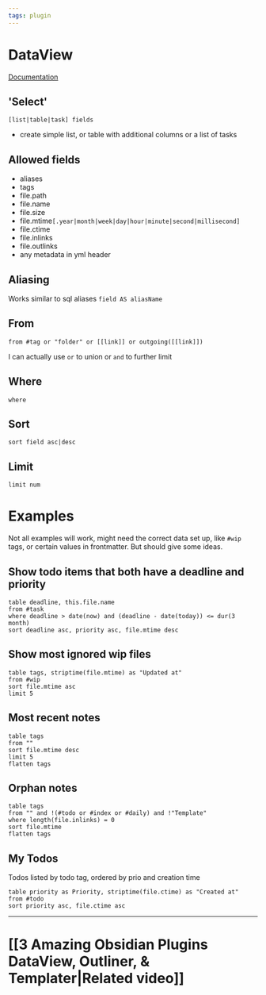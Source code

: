 ```yaml
---
tags: plugin
---
```

# DataView
[Documentation](https://blacksmithgu.github.io/obsidian-dataview/)
## 'Select'
`[list|table|task] fields`
- create simple list, or table with additional columns or a list of tasks

## Allowed fields
- aliases
- tags
- file.path
- file.name
- file.size
- file.mtime`[.year|month|week|day|hour|minute|second|millisecond]`
- file.ctime
- file.inlinks
- file.outlinks
- any metadata in yml header

## Aliasing
Works similar to sql aliases `field AS aliasName`

## From
`from #tag or "folder" or [[link]] or outgoing([[link]])`

I can actually use `or` to union or `and` to further limit

## Where
`where`

## Sort
`sort field asc|desc`

## Limit
`limit num`

# Examples
Not all examples will work, might need the correct data set up, like `#wip` tags, or certain values in frontmatter. But should give some ideas.
## Show todo items that both have a deadline and priority
```dataview
table deadline, this.file.name
from #task
where deadline > date(now) and (deadline - date(today)) <= dur(3 month)
sort deadline asc, priority asc, file.mtime desc
```
## Show most ignored wip files
```dataview
table tags, striptime(file.mtime) as "Updated at"
from #wip
sort file.mtime asc
limit 5
```

## Most recent notes
```dataview
table tags
from ""
sort file.mtime desc
limit 5
flatten tags
```
## Orphan notes
```dataview
table tags
from "" and !(#todo or #index or #daily) and !"Template"
where length(file.inlinks) = 0
sort file.mtime
flatten tags

```
## My Todos
Todos listed by todo tag, ordered by prio and creation time
```dataview
table priority as Priority, striptime(file.ctime) as "Created at"
from #todo
sort priority asc, file.ctime asc
```
---
# [[3 Amazing Obsidian Plugins DataView, Outliner, & Templater|Related video]]
